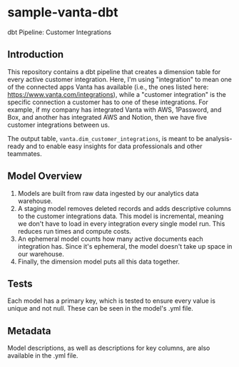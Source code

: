 # sample-vanta-dbt
dbt Pipeline: Customer Integrations

## Introduction
This repository contains a dbt pipeline that creates a dimension table for every active customer integration. Here, I'm using "integration" to mean one of the connected apps Vanta has available (i.e., the ones listed here: https://www.vanta.com/integrations), while a "customer integration" is the specific connection a customer has to one of these integrations. For example, if my company has integrated Vanta with AWS, 1Password, and Box, and another has integrated AWS and Notion, then we have five customer integrations between us. 

The output table, `vanta.dim_customer_integrations`, is meant to be analysis-ready and to enable easy insights for data professionals and other teammates. 

## Model Overview
1. Models are built from raw data ingested by our analytics data warehouse.
2. A staging model removes deleted records and adds descriptive columns to the customer integrations data. This model is incremental, meaning we don't have to load in every integration every single model run. This reduces run times and compute costs.
3. An ephemeral model counts how many active documents each integration has. Since it's ephemeral, the model doesn't take up space in our warehouse.
4. Finally, the dimension model puts all this data together.

## Tests
Each model has a primary key, which is tested to ensure every value is unique and not null. These can be seen in the model's .yml file.

## Metadata
Model descriptions, as well as descriptions for key columns, are also available in the .yml file. 

